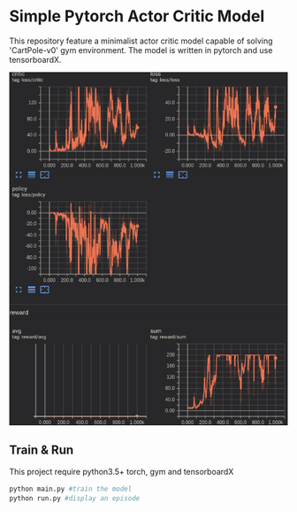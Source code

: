 # Simple Pytorch Actor Critic Model

This repository feature a minimalist actor critic model capable of solving 'CartPole-v0' gym environment. The model is written in pytorch and use tensorboardX.

![tensorboard_screen.png](tensorboard_screen.png)

## Train & Run

This project require python3.5+ torch, gym and tensorboardX

```bash
python main.py #train the model
python run.py #display an episode
```